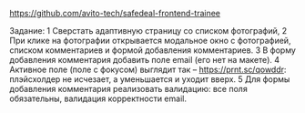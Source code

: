 https://github.com/avito-tech/safedeal-frontend-trainee


Задание:
1 Сверстать адаптивную страницу со списком фотографий,
2 При клике на фотографии открывается модальное окно с
фотографией, списком комментариев и формой добавления
комментариев.
3 В форму добавления комментария добавить поле email (его нет на
макете).
4 Активное поле (поле с фокусом) выглядит так –
https://prnt.sc/qowddr: плэйсхолдер не исчезает, а уменьшается и
уходит вверх.
5 Для формы добавления комментария реализовать валидацию: все
поля обязательны, валидация корректности email.

